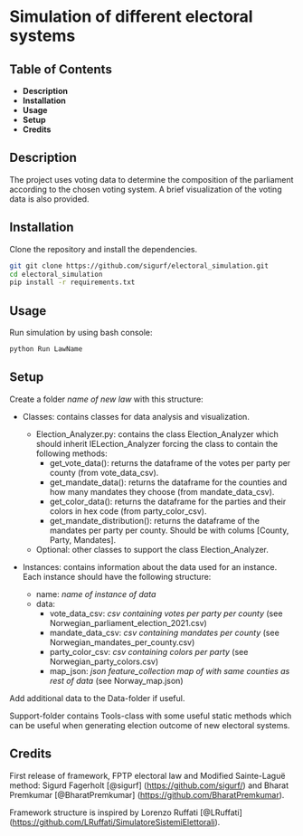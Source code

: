 
# Simulation of different electoral systems


## Table of Contents

- **Description**
- **Installation**
- **Usage**
- **Setup**
- **Credits**


## Description

The project uses voting data to determine the composition of the parliament according to the chosen voting system. A brief visualization of the voting data is also provided.


## Installation

Clone the repository and install the dependencies.

```bash
git git clone https://github.com/sigurf/electoral_simulation.git
cd electoral_simulation
pip install -r requirements.txt
```


## Usage

Run simulation by using bash console:

```bash
python Run LawName
``` 

## Setup

Create a folder *name of new law* with this structure:
+ Classes: contains classes for data analysis and visualization.
    + Election_Analyzer.py: contains the class Election_Analyzer which should inherit IELection_Analyzer forcing the class to contain the following methods:
        + get_vote_data():  returns the dataframe of the votes per party per county (from vote_data_csv).
        + get_mandate_data(): returns the dataframe for the counties and how many mandates they choose (from mandate_data_csv).
        + get_color_data(): returns the dataframe for the parties and their colors in hex code (from party_color_csv).
        + get_mandate_distribution(): returns the dataframe of the mandates per party per county. Should be with colums [County, Party, Mandates].
    + Optional: other classes to support the class Election_Analyzer.

+ Instances: contains information about the data used for an instance. Each instance should have the following structure:
    + name: *name of instance of data*
    + data:
        + vote_data_csv: *csv containing votes per party per county* (see Norwegian_parliament_election_2021.csv)
        + mandate_data_csv: *csv containing mandates per county* (see Norwegian_mandates_per_county.csv)
        + party_color_csv: *csv containing colors per party* (see Norwegian_party_colors.csv)
        + map_json: *json feature_collection map of with same counties as rest of data* (see Norway_map.json)

Add additional data to the Data-folder if useful.

Support-folder contains Tools-class with some useful static methods which can be useful when generating election outcome of new electoral systems.


## Credits

First release of framework, FPTP electoral law and Modified Sainte-Laguë method: Sigurd Fagerholt [@sigurf] (https://github.com/sigurf/) and Bharat Premkumar [@BharatPremkumar] (https://github.com/BharatPremkumar).

Framework structure is inspired by Lorenzo Ruffati [@LRuffati] (https://github.com/LRuffati/SimulatoreSistemiElettorali).